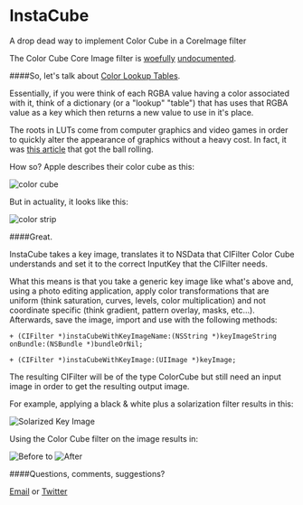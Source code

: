 InstaCube
=========

A drop dead way to implement Color Cube in a CoreImage filter

The Color Cube Core Image filter is [woefully](https://developer.apple.com/library/mac/documentation/graphicsimaging/conceptual/CoreImaging/ci_filer_recipes/ci_filter_recipes.html) [undocumented](https://developer.apple.com/library/mac/documentation/graphicsimaging/reference/CoreImageFilterReference/Reference/reference.html#//apple_ref/doc/filter/ci/CIColorCube).

####So, let's talk about [Color Lookup Tables](http://en.wikipedia.org/wiki/Colour_look-up_table).

Essentially, if you were think of each RGBA value having a color associated with it, think of a dictionary (or a "lookup" "table") that has uses that RGBA value as a key which then returns a new value to use in it's place. 

The roots in LUTs come from computer graphics and video games in order to quickly alter the appearance of graphics without a heavy cost. In fact, it was [this article](http://udn.epicgames.com/Three/ColorGrading.html) that got the ball rolling. 

How so? Apple describes their color cube as this:

![color cube](https://raw.githubusercontent.com/jacobvanorder/InstaCube/master/Readme%20Images/appleCube.png)

But in actuality, it looks like this: 

![color strip](https://raw.githubusercontent.com/jacobvanorder/InstaCube/master/Readme%20Images/colorCube-16.png)

####Great.

InstaCube takes a key image, translates it to NSData that CIFilter Color Cube understands and set it to the correct InputKey that the CIFilter needs. 

What this means is that you take a generic key image like what's above and, using a photo editing application, apply color transformations that are uniform (think saturation, curves, levels, color multiplication) and not coordinate specific (think gradient, pattern overlay, masks, etc…). Afterwards, save the image, import and use with the following methods:

    + (CIFilter *)instaCubeWithKeyImageName:(NSString *)keyImageString onBundle:(NSBundle *)bundleOrNil;

    + (CIFilter *)instaCubeWithKeyImage:(UIImage *)keyImage;
    
The resulting CIFilter will be of the type ColorCube but still need an input image in order to get the resulting output image. 

For example, applying a black & white plus a solarization filter results in this:

![Solarized Key Image](https://raw.githubusercontent.com/jacobvanorder/InstaCube/master/InstaCubeExample/InstaCubeExample/colorCube_solarize.png)

Using the Color Cube filter on the image results in:

![Before](https://raw.githubusercontent.com/jacobvanorder/InstaCube/master/Readme%20Images/Before.png) to ![After](https://raw.githubusercontent.com/jacobvanorder/InstaCube/master/Readme%20Images/After.png)

####Questions, comments, suggestions?

[Email](mailto:jacob@sushigrass.com) or [Twitter](http://www.twitter.com/jacobvo)

